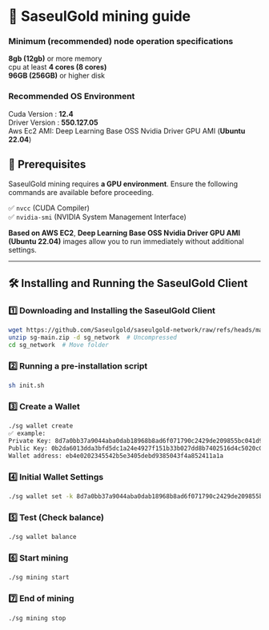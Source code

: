 # 📌 SaseulGold mining guide

### Minimum (recommended) node operation specifications
**8gb (12gb)** or more memory  
cpu at least **4 cores (8 cores)**  
**96GB (256GB)** or higher disk

### Recommended OS Environment
Cuda Version : **12.4**  
Driver Version : **550.127.05**  
Aws Ec2 AMI: Deep Learning Base OSS Nvidia Driver GPU AMI (**Ubuntu 22.04**)

## 🔹 Prerequisites
SaseulGold mining requires **a GPU environment**. Ensure the following commands are available before proceeding.

✅ `nvcc` (CUDA Compiler)  
✅ `nvidia-smi` (NVIDIA System Management Interface)

**Based on AWS EC2**, **Deep Learning Base OSS Nvidia Driver GPU AMI (Ubuntu 22.04)** images allow you to run immediately without additional settings.

---

## 🛠️ Installing and Running the SaseulGold Client

### 1️⃣ Downloading and Installing the SaseulGold Client
```bash
wget https://github.com/Saseulgold/saseulgold-network/raw/refs/heads/main/sg-main.zip
unzip sg-main.zip -d sg_network  # Uncompressed
cd sg_network  # Move folder
```
### 2️⃣ Running a pre-installation script
```bash
sh init.sh
```
### 3️⃣ Create a Wallet
```bash
./sg wallet create
✅ example:
Private Key: 8d7a0bb37a9044aba0dab18968b8ad6f071790c2429de209855bc041d904833d
Public Key: 0b2da6013dda3bfd5dc1a24e4927f151b33b027dd8b7402516d4c5020c04fd18
Wallet address: eb4e0202345542b5e3405debd9385043f4a852411a1a
```
### 4️⃣ Initial Wallet Settings
```bash
./sg wallet set -k 8d7a0bb37a9044aba0dab18968b8ad6f071790c2429de209855bc041d904833d
```
### 5️⃣ Test (Check balance)
```bash
./sg wallet balance
```
### 6️⃣ Start mining
```bash
./sg mining start
```
### 7️⃣ End of mining
```bash
./sg mining stop
```
